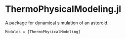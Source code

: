 # ThermoPhysicalModeling.jl

A package for dynamical simulation of an asteroid.

```@autodocs
Modules = [ThermoPhysicalModeling]
```
